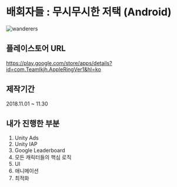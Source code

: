 배회자들 : 무시무시한 저택 (Android)
=============

![wanderers](https://user-images.githubusercontent.com/15853498/56340029-8d756280-61eb-11e9-98cd-16eab47effdb.png)

## 플레이스토어 URL
https://play.google.com/store/apps/details?id=com.Teamlkjh.AppleRingVer1&hl=ko

## 제작기간
2018.11.01 ~ 11.30

## 내가 진행한 부분
1. Unity Ads
2. Unity IAP
3. Google Leaderboard
4. 모든 캐릭터들의 핵심 로직
5. UI
6. 애니메이션
7. 최적화
